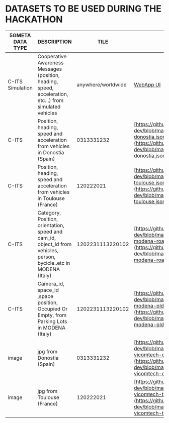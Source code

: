 # DATASETS TO BE USED DURING THE HACKATHON

| 5GMETA DATA TYPE | DESCRIPTION                                                                                                         | TILE               | SAMPLE                                                                                                                                                                                             |
|------------------|---------------------------------------------------------------------------------------------------------------------|--------------------|----------------------------------------------------------------------------------------------------------------------------------------------------------------------------------------------------|
| C-ITS Simulation | Cooperative Awareness Messages (position, heading, speed, acceleration, etc...) from simulated vehicles             | anywhere/worldwide | [WebApp UI](https://github.com/5gmetadmin/5gmeta-dev/blob/main/datasets/image-sample-links-simulator-ui.jpg)                                                                                       |
| C-ITS            | Position, heading, speed and acceleration from vehicles  in Donostia (Spain)                                        | 0313331232         | [https://github.com/5gmetadmin/5gmeta-dev/blob/main/datasets/cits-vicomtech-donostia.json](https://github.com/5gmetadmin/5gmeta-dev/blob/main/datasets/cits-vicomtech-donostia.json)               |
| C-ITS            | Position, heading, speed and acceleration from vehicles  in Toulouse (France)                                       | 120222021          | [https://github.com/5gmetadmin/5gmeta-dev/blob/main/datasets/cits-vicomtech-toulouse.json](https://github.com/5gmetadmin/5gmeta-dev/blob/main/datasets/cits-vicomtech-toulouse.json)               |
| C-ITS            | Category, Position, orientation, speed and cam_id, object_id from vehicles, person, bycicle..etc  in MODENA (Italy) | 1202231113220102   | [https://github.com/5gmetadmin/5gmeta-dev/blob/main/datasets/cits-unimore-modena-road-users.json](https://github.com/5gmetadmin/5gmeta-dev/blob/main/datasets/cits-unimore-modena-road-users.json) |
| C-ITS            | Camera_id, space_id ,space position, Occupied Or Empty, from Parking Lots in MODENA (Italy)                         | 1202231113220102   | [https://github.com/5gmetadmin/5gmeta-dev/blob/main/datasets/cits-unimore-modena-pld.json](https://github.com/5gmetadmin/5gmeta-dev/blob/main/datasets/cits-unimore-modena-pld.json)               |
| image            | jpg from   Donostia (Spain)                                                                                         | 0313331232         | [https://github.com/5gmetadmin/5gmeta-dev/blob/main/datasets/image-sample-vicomtech-donostia.jpg](https://github.com/5gmetadmin/5gmeta-dev/blob/main/datasets/image-sample-vicomtech-donostia.jpg) |
| image            | jpg from   Toulouse (France)                                                                                        | 120222021          | [https://github.com/5gmetadmin/5gmeta-dev/blob/main/datasets/image-sample-vicomtech-toulouse.jpg](https://github.com/5gmetadmin/5gmeta-dev/blob/main/datasets/image-sample-vicomtech-toulouse.jpg) |

